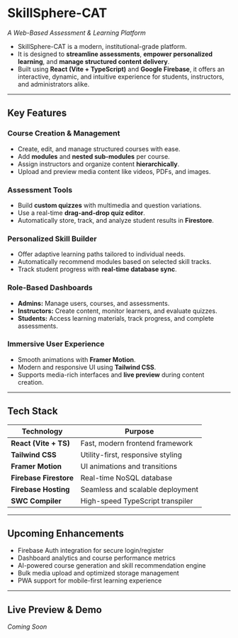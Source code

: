 # **SkillSphere-CAT**

_A Web-Based Assessment & Learning Platform_

* SkillSphere-CAT is a modern, institutional-grade platform.
* It is designed to **streamline assessments**, **empower personalized learning**, and **manage structured content delivery**.
* Built using **React (Vite + TypeScript)** and **Google Firebase**, it offers an interactive, dynamic, and intuitive experience for students, instructors, and administrators alike.

---

## Key Features

### **Course Creation & Management**

* Create, edit, and manage structured courses with ease.
* Add **modules** and **nested sub-modules** per course.
* Assign instructors and organize content **hierarchically**.
* Upload and preview media content like videos, PDFs, and images.

### **Assessment Tools**

* Build **custom quizzes** with multimedia and question variations.
* Use a real-time **drag-and-drop quiz editor**.
* Automatically store, track, and analyze student results in **Firestore**.

### **Personalized Skill Builder**

* Offer adaptive learning paths tailored to individual needs.
* Automatically recommend modules based on selected skill tracks.
* Track student progress with **real-time database sync**.

### **Role-Based Dashboards**

* **Admins:** Manage users, courses, and assessments.
* **Instructors:** Create content, monitor learners, and evaluate quizzes.
* **Students:** Access learning materials, track progress, and complete assessments.

### **Immersive User Experience**

* Smooth animations with **Framer Motion**.
* Modern and responsive UI using **Tailwind CSS**.
* Supports media-rich interfaces and **live preview** during content creation.

---

## Tech Stack

| Technology | Purpose |
| --- | --- |
| **React (Vite + TS)** | Fast, modern frontend framework |
| **Tailwind CSS** | Utility-first, responsive styling |
| **Framer Motion** | UI animations and transitions |
| **Firebase Firestore** | Real-time NoSQL database |
| **Firebase Hosting** | Seamless and scalable deployment |
| **SWC Compiler** | High-speed TypeScript transpiler |

---

## Upcoming Enhancements

* Firebase Auth integration for secure login/register
* Dashboard analytics and course performance metrics
* AI-powered course generation and skill recommendation engine
* Bulk media upload and optimized storage management
* PWA support for mobile-first learning experience

---

## Live Preview & Demo

_Coming Soon_